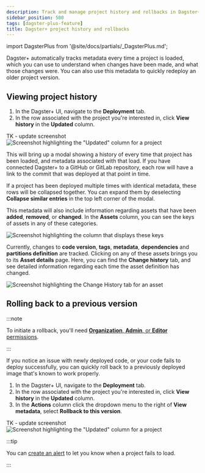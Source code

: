 ```yaml
---
description: Track and manage project history and rollbacks in Dagster+.
sidebar_position: 500
tags: [dagster-plus-feature]
title: Dagster+ project history and rollbacks
---
```


import DagsterPlus from '@site/docs/partials/\_DagsterPlus.md';

<DagsterPlus />

Dagster+ automatically tracks metadata every time a project is loaded, which you can use to understand when changes have been made, and what those changes were. You can also use this metadata to quickly redeploy an older project version.

## Viewing project history

1. In the Dagster+ UI, navigate to the **Deployment** tab.
2. In the row associated with the project you're interested in, click **View history** in the **Updated** column.

TK - update screenshot
![Screenshot highlighting the "Updated" column for a project](/images/dagster-plus/deployment/code-locations/view-code-location-history.png)

This will bring up a modal showing a history of every time that project has been loaded, and metadata associated with that load. If you have connected Dagster+ to a GitHub or GitLab repository, each row will have a link to the commit that was deployed at that point in time.

If a project has been deployed multiple times with identical metadata, these rows will be collapsed together. You can expand them by deselecting **Collapse similar entries** in the top left corner of the modal.

This metadata will also include information regarding assets that have been **added**, **removed**, or **changed**. In the **Assets** column, you can see the keys of assets in any of these categories.

![Screenshot highlighting the column that displays these keys](/images/dagster-plus/deployment/code-locations/code-location-history-metadata.png)

Currently, changes to **code version**, **tags**, **metadata**, **dependencies** and **partitions definition** are tracked. Clicking on any of these assets brings you to its **Asset details** page. Here, you can find the **Change history** tab, and see detailed information regarding each time the asset definition has changed.

![Screenshot highlighting the Change History tab for an asset](/images/dagster-plus/deployment/code-locations/asset-change-history.png)

## Rolling back to a previous version

:::note

To initiate a rollback, you'll need [**Organization**, **Admin**, or **Editor** permissions](/deployment/dagster-plus/authentication-and-access-control/rbac/user-roles-permissions).

:::

If you notice an issue with newly deployed code, or your code fails to deploy successfully, you can quickly roll back to a previously deployed image that's known to work properly.

1. In the Dagster+ UI, navigate to the **Deployment** tab.
2. In the row associated with the project you're interested in, click **View history** in the **Updated** column.
3. In the **Actions** column click the dropdown menu to the right of **View metadata**, select **Rollback to this version**.

TK - update screenshot
![Screenshot highlighting the "Updated" column for a project](/images/dagster-plus/deployment/code-locations/rollback-code-location.png)

:::tip

You can [create an alert](/guides/observe/alerts/creating-alerts) to let you know when a project fails to load.

:::
